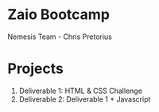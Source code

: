 # Zaio Bootcamp

Nemesis Team - Chris Pretorius

# Projects
1. Deliverable 1: HTML & CSS Challenge
2. Deliverable 2: Deliverable 1 + Javascript
